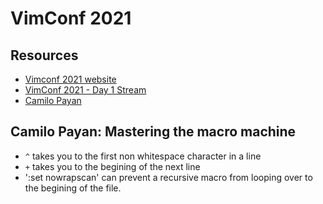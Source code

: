 VimConf 2021
===

Resources
---

- [Vimconf 2021 website][3]
- [VimConf 2021 - Day 1 Stream][1]
- [Camilo Payan][2]

<!-- Links -->
[1]: https://www.twitch.tv/videos/1190279834
[2]: https://cam.bio/
[3]: https://www.vimconf.live/

<!-- Links end -->


Camilo Payan: Mastering the macro machine
---

- `^` takes you to the first non whitespace character in a line
- `+` takes you to the begining of the next line
- ':set nowrapscan' can prevent a recursive macro from looping over to the
    begining of the file.
